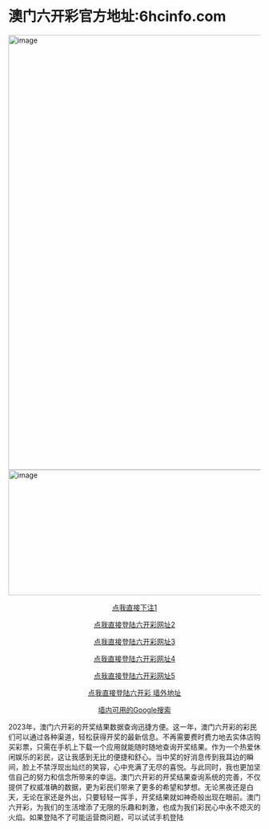 # 澳门六开彩官方地址:6hcinfo.com
<img width="867" alt="image" src="https://github.com/BlackcatSEO1/tuiguang/assets/150354778/cad64ffb-7e18-45e0-8b5b-329cec92824b">
<img width="867" height="250" alt="image" src="https://github.com/BlackcatSEO1/tuiguang/assets/150354778/1e767b5d-db00-4adf-a69d-40fe5e29ab6f">
 <p align="center" dir="auto">
        <a title="六开彩 网址1" href="https://6hcinfo.com" rel="nofollow">
            点我直接下注1</a></p>
    <p align="center" dir="auto">
        <a title="六开彩 网址2" href="https://6hcinfo.com" rel="nofollow">
            点我直接登陆六开彩网址2</a></p>
    <p align="center" dir="auto">
        <a title="六开彩 网址3" href="https://6hcinfo.com" rel="nofollow">
            点我直接登陆六开彩网址3</a></p>
    <p align="center" dir="auto">
    </p><p align="center" dir="auto">
        <a title="六开彩 网址4" href="https://6hcinfo.com" rel="nofollow">点我直接登陆六开彩网址4</a></p>
    <p align="center" dir="auto">
    </p><p align="center" dir="auto">
        <a title="六开彩 网址5" href="https://6hcinfo.com" rel="nofollow">点我直接登陆六开彩网址5</a></p>
    <p align="center" dir="auto">
    </p><p align="center" dir="auto">
        <a title="六开彩 墙外地址" href="https://6hcinfo.com" rel="nofollow">
            点我直接登陆六开彩 墙外地址</a></p>
    <p align="center" dir="auto">
        </p><p align="center" dir="auto">
            <a title="google" href="https://6hcinfo.com" rel="nofollow">墙内可用的Google搜索</a></p>
      2023年，澳门六开彩的开奖结果数据查询迅捷方便。这一年，澳门六开彩的彩民们可以通过各种渠道，轻松获得开奖的最新信息。不再需要费时费力地去实体店购买彩票，只需在手机上下载一个应用就能随时随地查询开奖结果。作为一个热爱休闲娱乐的彩民，这让我感到无比的便捷和舒心。当中奖的好消息传到我耳边的瞬间，脸上不禁浮现出灿烂的笑容，心中充满了无尽的喜悦。与此同时，我也更加坚信自己的努力和信念所带来的幸运。澳门六开彩的开奖结果查询系统的完善，不仅提供了权威准确的数据，更为彩民们带来了更多的希望和梦想。无论黑夜还是白天，无论在家还是外出，只要轻轻一挥手，开奖结果就如神奇般出现在眼前。澳门六开彩，为我们的生活增添了无限的乐趣和刺激，也成为我们彩民心中永不熄灭的火焰。如果登陆不了可能运营商问题，可以试试手机登陆<p dir="auto"></p>
      
        
       

 


